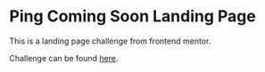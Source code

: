 # Ping Coming Soon Landing Page

This is a landing page challenge from frontend mentor.

Challenge can be found [here](https://www.frontendmentor.io/challenges/ping-single-column-coming-soon-page-5cadd051fec04111f7b848da).
